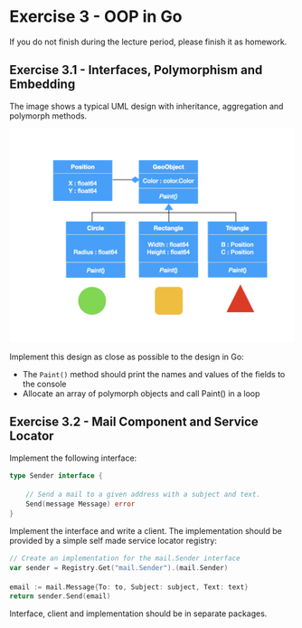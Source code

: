 # Exercise 3 - OOP in Go

If you do not finish during the lecture period, please finish it as homework.

## Exercise 3.1 - Interfaces, Polymorphism and Embedding

The image shows a typical UML design with inheritance, aggregation and polymorph methods.

![oo](../img/03-exercise.png "A typical OO design")

Implement this design as close as possible to the design in Go:

- The `Paint()` method should print the names and values of the fields to the console
- Allocate an array of polymorph objects and call Paint() in a loop

## Exercise 3.2 - Mail Component and Service Locator

Implement the following interface:

```go
type Sender interface {

	// Send a mail to a given address with a subject and text.
	Send(message Message) error
}
```

Implement the interface and write a client. The implementation should be provided by
a simple self made service locator registry:

```go
// Create an implementation for the mail.Sender interface
var sender = Registry.Get("mail.Sender").(mail.Sender)

email := mail.Message{To: to, Subject: subject, Text: text}
return sender.Send(email)
```

Interface, client and implementation should be in separate packages.
